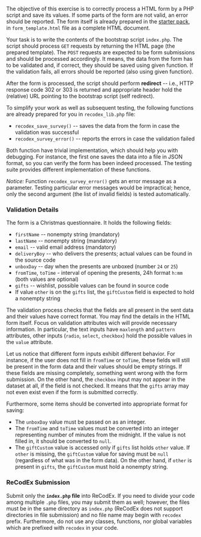 The objective of this exercise is to correctly process a HTML form by a PHP script and save its values. If some parts of the form are not valid, an error should be reported. The form itself is already prepared in the [starter pack](starter_pack.zip), in `form_template.html` file as a complete HTML document.

Your task is to write the contents of the bootstrap script `index.php`. The script should process `GET` requests by returning the HTML page (the prepared template). The `POST` requests are expected to be form submissions and should be processed accordingly. It means, the data from the form has to be validated and, if correct, they should be saved using given function. If the validation fails, all errors should be reported (also using given function).

After the form is processed, the script should perform **redirect** -- i.e., HTTP response code 302 or 303 is returned and appropriate header hold the (relative) URL pointing to the bootstrap script (self redirect).

To simplify your work as well as subsequent testing, the following functions are already prepared for you in `recodex_lib.php` file:

-   `recodex_save_survey()` -- saves the data from the form in case the validation was successful
-   `recodex_survey_error()` -- reports the errors in case the validation failed

Both function have trivial implementation, which should help you with debugging. For instance, the first one saves the data into a file in JSON format, so you can verify the form has been indeed processed. The testing suite provides different implementation of these functions.

_Notice:_ Function `recodex_survey_error()` gets an error message as a parameter. Testing particular error messages would be impractical; hence, only the second argument (the list of invalid fields) is tested automatically.

### Validation Details

The form is a Christmas questionnaire. It holds the following fields:

-   `firstName` -- nonempty string (mandatory)
-   `lastName` -- nonempty string (mandatory)
-   `email` -- valid email address (mandatory)
-   `deliveryBoy` -- who delivers the presents; actual values can be found in the source code
-   `unboxDay` -- day when the presents are unboxed (number `24` or `25`)
-   `fromTime`, `toTime` - interval of opening the presents, 24h format `h:mm` (both values are optional)
-   `gifts` -- wishlist, possible values can be found in source code
-   If value `other` is on the `gifts` list, the `giftCustom` field is expected to hold a nonempty string

The validation process checks that the fields are all present in the sent data and their values have correct format. You may find the details in the HTML form itself. Focus on validation attributes wich will provide necessary information. In particular, the text inputs have `maxlength` and `pattern` attributes, other inputs (`radio`, `select`, `checkbox`) hold the possible values in the `value` attribute.

Let us notice that different form inputs exhibit different behavior. For instance, if the user does not fill in `fromTime` or `toTime`, these fields will still be present in the form data and their values should be empty strings. If these fields are missing completely, something went wrong with the form submission. On the other hand, the `checkbox` input may not appear in the dataset at all, if the field is not checked. It means that the `gifts` array may not even exist even if the form is submitted correctly.

Furthermore, some items should be converted into appropriate format for saving:

-   The `unboxDay` value must be passed on as an integer.
-   The `fromTime` and `toTime` values must be converted into an integer representing number of minutes from the midnight. If the value is not filled in, it should be converted to `null`.
-   The `giftCustom` value is accessed only if `gifts` list holds `other` value. If `other` is missing, the `giftCustom` value for saving must be `null` (regardless of what was in the form data). On the other hand, if `other` is present in `gifts`, the `giftCustom` must hold a nonempty string.

### ReCodEx Submission

Submit only the **`index.php` file** into ReCodEx. If you need to divide your code among multiple `.php` files, you may submit them as well; however, the files must be in the same directory as `index.php` (ReCodEx does not support directories in file submission) and no file name may begin with `recodex` prefix. Furthermore, do not use any classes, functions, nor global variables which are prefixed with `recodex` in your code.